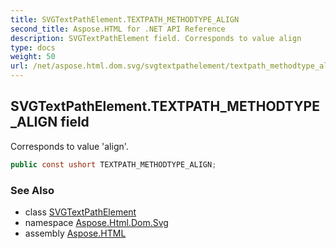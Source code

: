 ```yaml
---
title: SVGTextPathElement.TEXTPATH_METHODTYPE_ALIGN
second_title: Aspose.HTML for .NET API Reference
description: SVGTextPathElement field. Corresponds to value align
type: docs
weight: 50
url: /net/aspose.html.dom.svg/svgtextpathelement/textpath_methodtype_align/
---
```

## SVGTextPathElement.TEXTPATH_METHODTYPE_ALIGN field

Corresponds to value 'align'.

```csharp
public const ushort TEXTPATH_METHODTYPE_ALIGN;
```

### See Also

* class [SVGTextPathElement](../)
* namespace [Aspose.Html.Dom.Svg](../../svgtextpathelement/)
* assembly [Aspose.HTML](../../../)
